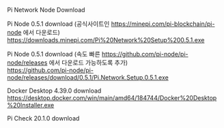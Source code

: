 Pi Network Node Download

Pi Node 0.5.1 download (공식사이트인 https://minepi.com/pi-blockchain/pi-node 에서 다운로드)  
https://downloads.minepi.com/Pi%20Network%20Setup%200.5.1.exe

Pi Node 0.5.1 download (속도 빠른 https://github.com/pi-node/pi-node/releases 에서 다운로드 가능하도록 추가)  
https://github.com/pi-node/pi-node/releases/download/0.5.1/Pi.Network.Setup.0.5.1.exe

Docker Desktop 4.39.0 download  
https://desktop.docker.com/win/main/amd64/184744/Docker%20Desktop%20Installer.exe

Pi Check 20.1.0 download  

